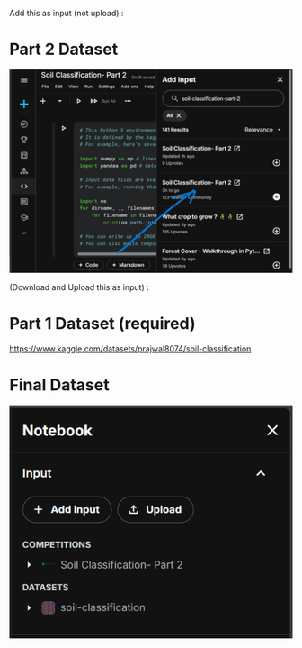 Add this as input (not upload) :
# Part 2 Dataset
![Screanshot](ss.png)


(Download and Upload this as input) :
# Part 1 Dataset (required)
https://www.kaggle.com/datasets/prajwal8074/soil-classification

# Final Dataset
![Screanshot](ss1.png)
